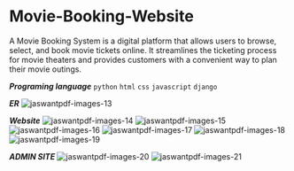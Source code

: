 # Movie-Booking-Website
A Movie Booking System is a digital platform that allows users to browse, select, and book movie tickets online. It streamlines the ticketing process for movie theaters and provides customers with a convenient way to plan their movie outings.

***Programing language*** 
`python` `html`  `css` `javascript` `django`

***ER***
![jaswantpdf-images-13](https://github.com/user-attachments/assets/f1550405-e9b6-4e7b-8373-ed62e8b79a28)

***Website***
![jaswantpdf-images-14](https://github.com/user-attachments/assets/aae83e3a-1faf-4b72-8777-a98e95ec13d5)
![jaswantpdf-images-15](https://github.com/user-attachments/assets/89dfda37-f32a-4dc5-a209-bf43974e6117)
![jaswantpdf-images-16](https://github.com/user-attachments/assets/3c909662-d1d7-4cd6-a96e-b5b949af4808)
![jaswantpdf-images-17](https://github.com/user-attachments/assets/71b8fe00-43aa-4cf6-a147-bf958056f5c0)
![jaswantpdf-images-18](https://github.com/user-attachments/assets/5277b1d1-5a4d-4eb0-851d-8fa17c2810ae)
![jaswantpdf-images-19](https://github.com/user-attachments/assets/0f90d519-e188-45b6-a8d1-6fc70fc5d85e)

***ADMIN SITE***
![jaswantpdf-images-20](https://github.com/user-attachments/assets/83525907-c694-4e6f-87cd-f755440b98ee)
![jaswantpdf-images-21](https://github.com/user-attachments/assets/2253bbb9-c4b8-4831-8377-a0b2fdba6a1f)












